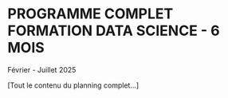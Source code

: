 ﻿# PROGRAMME COMPLET FORMATION DATA SCIENCE - 6 MOIS
Février - Juillet 2025

[Tout le contenu du planning complet...]

